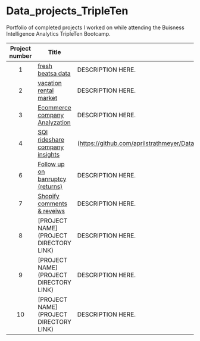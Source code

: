 # Data_projects_TripleTen
Portfolio of completed projects I worked on while attending the Buisness Intelligence Analytics TripleTen Bootcamp.

| Project number | Title | Description |
| :-----------: | ----------- |----------- |
| 1 | [fresh beatsa data](https://github.com/aprilstrathmeyer/Data_projects_TripleTen/tree/main/fresh%20beatsa%20data) | DESCRIPTION HERE. |
| 2 | [vacation rental market](https://github.com/aprilstrathmeyer/Data_projects_TripleTen/tree/main/vacation%20rental%20market) | DESCRIPTION HERE. |
| 3 | [Ecommerce company Analyzation](https://github.com/aprilstrathmeyer/Data_projects_TripleTen/tree/main/Ecommerce%20company%20Analyzation) | DESCRIPTION HERE. |
| 4 | [SQl rideshare company insights](https://github.com/aprilstrathmeyer/Data_projects_TripleTen/tree/main/SQl%20rideshare%20company%20insights) | (https://github.com/aprilstrathmeyer/Data_projects_TripleTen/tree/main/Bankruptcy%20prevenative) | DESCRIPTION HERE. |
| 6 | [Follow up on banruptcy (returns)](https://github.com/aprilstrathmeyer/Data_projects_TripleTen/tree/main/Follow%20up%20on%20banruptcy%20(returns)) | DESCRIPTION HERE. |
| 7 | [Shopify comments & reveiws](https://github.com/aprilstrathmeyer/Data_projects_TripleTen/tree/main/Shopify%20comments%20%26%20reveiws) | DESCRIPTION HERE. |
| 8 | [PROJECT NAME](PROJECT DIRECTORY LINK) | DESCRIPTION HERE. |
| 9 | [PROJECT NAME](PROJECT DIRECTORY LINK) | DESCRIPTION HERE. |
| 10| [PROJECT NAME](PROJECT DIRECTORY LINK) | DESCRIPTION HERE. |
